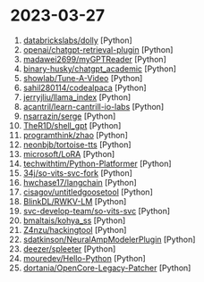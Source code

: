 # 2023-03-27

1. [databrickslabs/dolly](https://github.com/databrickslabs/dolly "") [Python]
2. [openai/chatgpt-retrieval-plugin](https://github.com/openai/chatgpt-retrieval-plugin "The ChatGPT Retrieval Plugin lets you easily search and find personal or work documents by asking questions in everyday language.") [Python]
3. [madawei2699/myGPTReader](https://github.com/madawei2699/myGPTReader "myGPTReader is a slack bot that can read any webpage, ebook, video(YouTube) or document and summarize it with chatGPT. It can also talk to you via voice using the content in the channel.") [Python]
4. [binary-husky/chatgpt_academic](https://github.com/binary-husky/chatgpt_academic "中科院科研工作专用ChatGPT，特别优化学术Paper润色体验，支持自定义快捷按钮，支持markdown表格显示，Tex公式双显示，代码显示功能完善，新增本地Python工程剖析功能/自我剖析功能") [Python]
5. [showlab/Tune-A-Video](https://github.com/showlab/Tune-A-Video "Tune-A-Video: One-Shot Tuning of Image Diffusion Models for Text-to-Video Generation") [Python]
6. [sahil280114/codealpaca](https://github.com/sahil280114/codealpaca "") [Python]
7. [jerryjliu/llama_index](https://github.com/jerryjliu/llama_index "LlamaIndex (GPT Index) is a project that provides a central interface to connect your LLM's with external data.") [Python]
8. [acantril/learn-cantrill-io-labs](https://github.com/acantril/learn-cantrill-io-labs "Standard and Advanced Demos for learn.cantrill.io courses") [Python]
9. [nsarrazin/serge](https://github.com/nsarrazin/serge "A web interface for chatting with Alpaca through llama.cpp. Fully dockerized, with an easy to use API.") [Python]
10. [TheR1D/shell_gpt](https://github.com/TheR1D/shell_gpt "A command-line productivity tool powered by ChatGPT, will help you accomplish your tasks faster and more efficiently.") [Python]
11. [programthink/zhao](https://github.com/programthink/zhao "【编程随想】整理的《太子党关系网络》，专门揭露赵国的权贵") [Python]
12. [neonbjb/tortoise-tts](https://github.com/neonbjb/tortoise-tts "A multi-voice TTS system trained with an emphasis on quality") [Python]
13. [microsoft/LoRA](https://github.com/microsoft/LoRA "Code for loralib, an implementation of LoRA: Low-Rank Adaptation of Large Language Models") [Python]
14. [techwithtim/Python-Platformer](https://github.com/techwithtim/Python-Platformer "") [Python]
15. [34j/so-vits-svc-fork](https://github.com/34j/so-vits-svc-fork "so-vits-svc fork with REALTIME support (voice changer) and greatly improved interface.") [Python]
16. [hwchase17/langchain](https://github.com/hwchase17/langchain "⚡ Building applications with LLMs through composability ⚡") [Python]
17. [cisagov/untitledgoosetool](https://github.com/cisagov/untitledgoosetool "Untitled Goose Tool is a robust and flexible hunt and incident response tool that adds novel authentication and data gathering methods in order to run a full investigation against a customer’s Azure Active Directory (AzureAD), Azure, and M365 environments.") [Python]
18. [BlinkDL/RWKV-LM](https://github.com/BlinkDL/RWKV-LM "RWKV is an RNN with transformer-level LLM performance. It can be directly trained like a GPT (parallelizable). So it's combining the best of RNN and transformer - great performance, fast inference, saves VRAM, fast training, infinite ctx_len, and free sentence embedding.") [Python]
19. [svc-develop-team/so-vits-svc](https://github.com/svc-develop-team/so-vits-svc "SoftVC VITS Singing Voice Conversion") [Python]
20. [bmaltais/kohya_ss](https://github.com/bmaltais/kohya_ss "") [Python]
21. [Z4nzu/hackingtool](https://github.com/Z4nzu/hackingtool "ALL IN ONE Hacking Tool For Hackers") [Python]
22. [sdatkinson/NeuralAmpModelerPlugin](https://github.com/sdatkinson/NeuralAmpModelerPlugin "Plugin for Neural Amp Modeler") [Python]
23. [deezer/spleeter](https://github.com/deezer/spleeter "Deezer source separation library including pretrained models.") [Python]
24. [mouredev/Hello-Python](https://github.com/mouredev/Hello-Python "Curso para aprender el lenguaje de programación Python desde cero y para principiantes. Más de 30 clases, 25 horas en vídeo, código y grupo de chat. Desde sus fundamentos hasta la creación de un API Backend con base de datos y más...") [Python]
25. [dortania/OpenCore-Legacy-Patcher](https://github.com/dortania/OpenCore-Legacy-Patcher "Experience macOS just like before") [Python]
